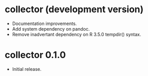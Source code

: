 # collector (development version)

* Documentation improvements.
* Add system dependency on pandoc.
* Remove inadvertant dependency on R 3.5.0 tempdir() syntax.

# collector 0.1.0

* Initial release.
